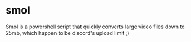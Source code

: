 # smol
Smol is a powershell script that quickly converts large video files down to 25mb, which happen to be discord's upload limit ;)
